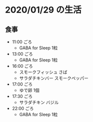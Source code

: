 # 2020/01/29 の生活

## 食事

- 11:00 ごろ
  - GABA for Sleep 1粒
- 13:00 ごろ
  - GABA for Sleep 1粒
- 16:00 ごろ
  - スモークフィッシュ さば
  - サラダチキンバー スモークペッパー
- 17:00 ごろ
  - ゆで卵 1個
- 17:30 ごろ
  - サラダチキン バジル
- 22:00 ごろ
  - GABA for Sleep 1粒
